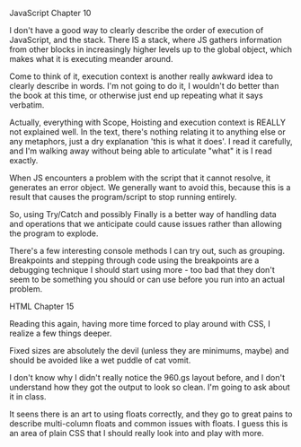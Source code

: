 JavaScript Chapter 10

I don't have a good way to clearly describe the order of execution of JavaScript, and the stack. There IS a stack, where JS gathers information from other blocks in increasingly higher levels up to the global object, which makes what it is executing meander around.

Come to think of it, execution context is another really awkward idea to clearly describe in words. I'm not going to do it, I wouldn't do better than the book at this time, or otherwise just end up repeating what it says verbatim.

Actually, everything with Scope, Hoisting and execution context is REALLY not explained well. In the text, there's nothing relating it to anything else or any metaphors, just a dry explanation 'this is what it does'. I read it carefully, and I'm walking away without being able to articulate "what" it is I read exactly.

When JS encounters a problem with the script that it cannot resolve, it generates an error object. We generally want to avoid this, because this is a result that causes the program/script to stop running entirely.

So, using Try/Catch and possibly Finally is a better way of handling data and operations that we anticipate could cause issues rather than allowing the program to explode.

There's a few interesting console methods I can try out, such as grouping. Breakpoints and stepping through code using the breakpoints are a debugging technique I should start using more - too bad that they don't seem to be something you should or can use before you run into an actual problem.

HTML Chapter 15

Reading this again, having more time forced to play around with CSS, I realize a few things deeper.

Fixed sizes are absolutely the devil (unless they are minimums, maybe) and should be avoided like a wet puddle of cat vomit.

I don't know why I didn't really notice the 960.gs layout before, and I don't understand how they got the output to look so clean. I'm going to ask about it in class.

It seens there is an art to using floats correctly, and they go to great pains to describe multi-column floats and common issues with floats. I guess this is an area of plain CSS that I should really look into and play with more.